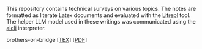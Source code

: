 This repository contains technical surveys on various topics. The notes are formatted as literate
Latex documents and evaluated with the [Litrepl](https://github.com/sergei-mironov/litrepl) tool.
The helper LLM model used in these writings was communicated using the
[aicli](https://github.com/sergei-mironov/aicli) interpreter.

<!--
``` sh
(cd tex;
for f in $(ls -1 *tex | grep -v preamble.tex) ; do
  NM=`basename $f .tex`
  TEX=$f
  PDF=$NM.pdf
  echo -n "$NM [[TEX](./tex/$TEX)] [[PDF](./tex/$PDF)]"
done
)
```
-->

<!--result-->
brothers-on-bridge [[TEX](./tex/brothers-on-bridge.tex)] [[PDF](./tex/brothers-on-bridge.pdf)]
<!--noresult-->

